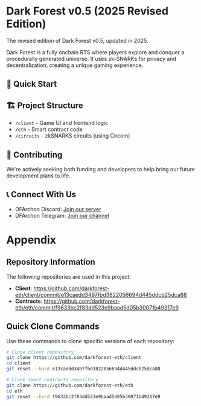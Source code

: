 # Dark Forest v0.5 (2025 Revised Edition)

The revised edition of Dark Forest v0.5, updated in 2025.

Dark Forest is a fully onchain RTS where players explore and conquer a procedurally generated universe.
It uses zk-SNARKs for privacy and decentralization, creating a unique gaming experience.

## 🚀 Quick Start

## 🏗️ Project Structure

- `/client` - Game UI and frontend logic
- `/eth` - Smart contract code
- `/circuits` - zkSNARKS circuits (using Circom)

## 🤝 Contributing

We're actively seeking both funding and developers to help bring our future development plans to life.

## 📞 Connect With Us

- DFArchon Discord: [Join our server](https://discord.gg/XpBPEnsvgX)
- DFArchon Telegram: [Join our channel](https://t.me/darkforestares)

# Appendix

## Repository Information

The following repositories are used in this project:

- **Client**: https://github.com/darkforest-eth/client/commit/e13caedd3497fbd3822056694d445ddcb25dca88
- **Contracts**: https://github.com/darkforest-eth/eth/commit/f9633bc2f83dd523e9baad5d05b30071b49317e9

## Quick Clone Commands

Use these commands to clone specific versions of each repository:

```bash
# Clone client repository
git clone https://github.com/darkforest-eth/client
cd client
git reset --hard e13caedd3497fbd3822056694d445ddcb25dca88

# Clone smart contracts repository
git clone https://github.com/darkforest-eth/eth
cd eth
git reset --hard f9633bc2f83dd523e9baad5d05b30071b49317e9
```
